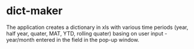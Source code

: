 # dict-maker
The application creates a dictionary in xls with various time periods (year, half year, quater, MAT, YTD, rolling quater) basing on user input - year/month entered in the field in the pop-up window.
